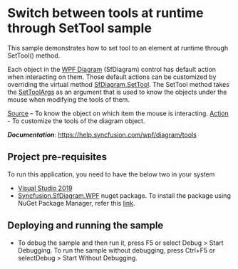 # Switch between tools at runtime through SetTool sample

This sample demonstrates how to set tool to an element at runtime through SetTool() method.

Each object in the [WPF Diagram](https://www.syncfusion.com/wpf-controls/diagram) (SfDiagram) control has default action when interacting on them. Those default actions can be customized by overriding the virtual method [SfDiagram.SetTool](https://help.syncfusion.com/cr/wpf/Syncfusion.SfDiagram.WPF~Syncfusion.UI.Xaml.Diagram.SfDiagram~SetTool.html). The SetTool method takes the [SetToolArgs](https://help.syncfusion.com/cr/wpf/Syncfusion.SfDiagram.WPF~Syncfusion.UI.Xaml.Diagram.SetToolArgs.html) as an argument that is used to know the objects under the mouse when modifying the tools of them.

[Source](https://help.syncfusion.com/cr/wpf/Syncfusion.SfDiagram.WPF~Syncfusion.UI.Xaml.Diagram.SetToolArgs~Source.html) –  To know the object on which item the mouse is interacting.
[Action](https://help.syncfusion.com/cr/wpf/Syncfusion.SfDiagram.WPF~Syncfusion.UI.Xaml.Diagram.SetToolArgs~Action.html) - To customize the tools of the diagram object.


__*Documentation*__: https://help.syncfusion.com/wpf/diagram/tools

## Project pre-requisites

To run this application, you need to have the below two in your system

* [Visual Studio 2019](https://www.visualstudio.com/wpf-vs)
* [Syncfusion.SfDiagram.WPF](https://www.nuget.org/packages/Syncfusion.SfDiagram.WPF/) nuget package. To install the package using NuGet Package Manager, refer this [link](https://docs.microsoft.com/en-us/nuget/quickstart/install-and-use-a-package-in-visual-studio#nuget-package-manager).

## Deploying and running the sample

* To debug the sample and then run it, press F5 or select Debug > Start Debugging. To run the sample without debugging, press Ctrl+F5 or selectDebug > Start Without Debugging.
